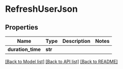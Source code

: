 # RefreshUserJson

## Properties
Name | Type | Description | Notes
------------ | ------------- | ------------- | -------------
**duration_time** | **str** |  | 

[[Back to Model list]](../README.md#documentation-for-models) [[Back to API list]](../README.md#documentation-for-api-endpoints) [[Back to README]](../README.md)



